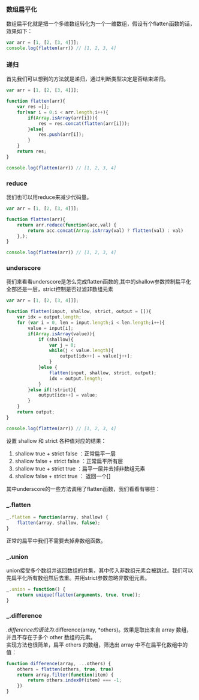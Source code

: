 ### 数组扁平化
数组扁平化就是把一个多维数组转化为一个一维数组，假设有个flatten函数的话，效果如下：
```js
var arr = [1, [2, [3, 4]]];
console.log(flatten(arr)) // [1, 2, 3, 4]
```
### 递归
首先我们可以想到的方法就是递归，通过判断类型决定是否结束递归。
```js
var arr = [1, [2, [3, 4]]];

function flatten(arr){
    var res =[];
    for(var i = 0;i < arr.length;i++){
        if(Array.isArray(arr[i])){
            res = res.concat(flatten(arr[i]));
        }else{
            res.push(arr[i]);
        }
    }
    return res;
}

console.log(flatten(arr)) // [1, 2, 3, 4]
```
### reduce
我们也可以用reduce来减少代码量。
```js
var arr = [1, [2, [3, 4]]];

function flatten(arr){
    return arr.reduce(function(acc,val) {
        return acc.concat(Array.isArray(val) ? flatten(val) : val)
    },);
}

console.log(flatten(arr)) // [1, 2, 3, 4]
```

### underscore
我们来看看underscore是怎么完成flatten函数的,其中的shallow参数控制扁平化全部还是一层，strict控制是否过滤非数组元素
```js
var arr = [1, [2, [3, 4]]];

function flatten(input, shallow, strict, output = []){
    var idx = output.length;
    for (var i = 0, len = input.length;i < len.length;i++){
        value = input[i];
        if(Array.isArray(value)){
            if (shallow){
                var j = 0;
                while(j < value.length){
                    output[idx++] = value[j++];
                }
            }else {
                flatten(input, shallow, strict, output);
                idx = output.length;
            }   
        }else if(!strict){
            output[idx++] = value;
        }   
    }
    return output;
}

console.log(flatten(arr)) // [1, 2, 3, 4]
```
设置 shallow 和 strict 各种值对应的结果：

1. shallow true + strict false ：正常扁平一层
2. shallow false + strict false ：正常扁平所有层
3. shallow true + strict true ：扁平一层并去掉非数组元素
4. shallow false + strict true ： 返回一个[]

其中underscore的一些方法调用了flatten函数，我们看看有哪些：
### _.flatten
```js
_.flatten = function(array, shallow) {
    flatten(array, shallow, false);
}
```
正常的扁平中我们不需要去掉非数组函数。
### _.union
union接受多个数组并返回数组的并集，其中传入非数组元素会被跳过。我们可以先扁平化所有数组然后去重。并用strict参数忽略非数组元素。
```js
_.union = function() {
    return unique(flatten(arguments, true, true));
}
```
### _.difference
_.difference的语法为_.difference(array, *others)。效果是取出来自 array 数组，并且不存在于多个 other 数组的元素。
<br>实现方法也很简单，扁平 others 的数组，筛选出 array 中不在扁平化数组中的值：
```js
function difference(array, ...others) {
    others = flatten(others, true, true)
    return array.filter(function(item) {
        return others.indexOf(item) === -1;
    })
}
```
